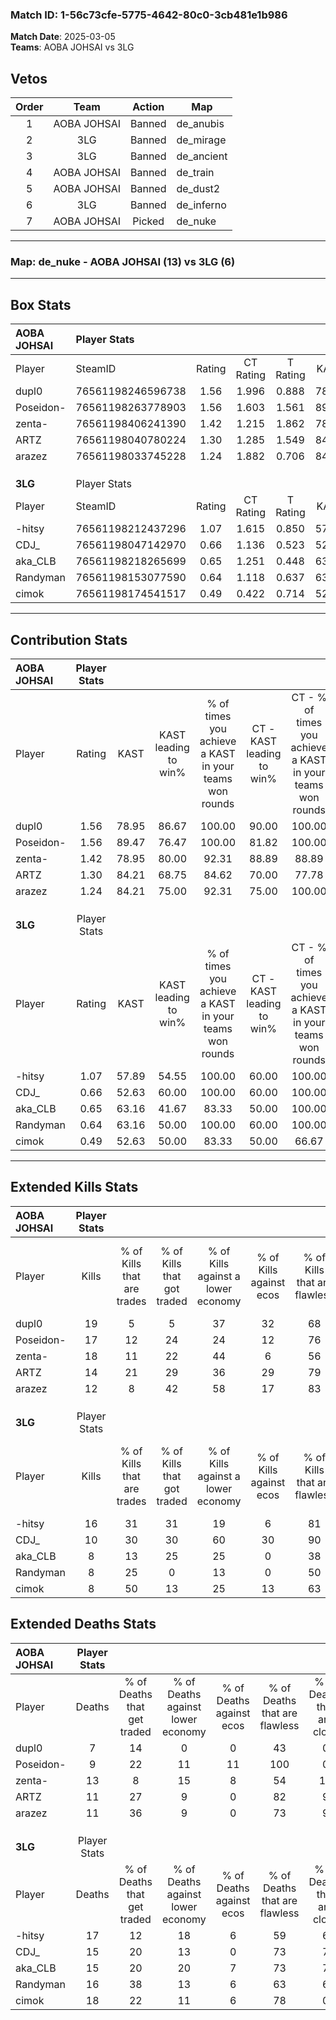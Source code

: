 ### Match ID: 1-56c73cfe-5775-4642-80c0-3cb481e1b986  
**Match Date**: 2025-03-05  
**Teams**: AOBA JOHSAI vs 3LG  

## Vetos  

| Order | Team | Action | Map |
| :---: | :--: | :----: | --- |
| 1 | AOBA JOHSAI | Banned | de_anubis |
| 2 | 3LG | Banned | de_mirage |
| 3 | 3LG | Banned | de_ancient |
| 4 | AOBA JOHSAI | Banned | de_train |
| 5 | AOBA JOHSAI | Banned | de_dust2 |
| 6 | 3LG | Banned | de_inferno |
| 7 | AOBA JOHSAI | Picked | de_nuke |

---  

### **Map**: de_nuke - AOBA JOHSAI (13) vs 3LG (6)  
---  

## Box Stats  

| **AOBA JOHSAI** | Player Stats      |        |           |          |       |      |       |         |        |      |     |
| :- | :- | :-: | :-: | :-: | :-: | :-: | :-: | :-: | :-: | :-: | :-: |
| Player          | SteamID           | Rating | CT Rating | T Rating | KAST  | ADR  | Kills | Assists | Deaths | K/D  | HS% |
| dupl0           | 76561198246596738 |  1.56  |   1.996   |  0.888   | 78.95 | 77.7 |  19   |    1    |   7    | 2.71 | 21  |
| Poseidon-       | 76561198263778903 |  1.56  |   1.603   |  1.561   | 89.47 | 86.4 |  17   |    9    |   9    | 1.89 | 76  |
| zenta-          | 76561198406241390 |  1.42  |   1.215   |  1.862   | 78.95 | 97.1 |  18   |    4    |   13   | 1.38 | 61  |
| ARTZ            | 76561198040780224 |  1.30  |   1.285   |  1.549   | 84.21 | 81.8 |  14   |    6    |   11   | 1.27 | 28  |
| arazez          | 76561198033745228 |  1.24  |   1.882   |  0.706   | 84.21 | 90.3 |  12   |    7    |   11   | 1.09 | 58  |
|                 |                   |        |           |          |       |      |       |         |        |      |     |
|                 |                   |        |           |          |       |      |       |         |        |      |     |
|                 |                   |        |           |          |       |      |       |         |        |      |     |
| **3LG**         | Player Stats      |        |           |          |       |      |       |         |        |      |     |
| Player          | SteamID           | Rating | CT Rating | T Rating | KAST  | ADR  | Kills | Assists | Deaths | K/D  | HS% |
| -hitsy          | 76561198212437296 |  1.07  |   1.615   |  0.850   | 57.89 | 99.6 |  16   |    4    |   17   | 0.94 | 43  |
| CDJ_            | 76561198047142970 |  0.66  |   1.136   |  0.523   | 52.63 | 56.1 |  10   |    1    |   15   | 0.67 | 50  |
| aka_CLB         | 76561198218265699 |  0.65  |   1.251   |  0.448   | 63.16 | 51.8 |   8   |    3    |   15   | 0.53 | 75  |
| Randyman        | 76561198153077590 |  0.64  |   1.118   |  0.637   | 63.16 | 56.1 |   8   |    5    |   16   | 0.50 | 37  |
| cimok           | 76561198174541517 |  0.49  |   0.422   |  0.714   | 52.63 | 54.1 |   8   |    3    |   18   | 0.44 | 75  |
---  

## Contribution Stats  

| **AOBA JOHSAI** | Player Stats |       |                      |                                                        |                           |                                                             |                          |                                                            |
| :- | :-: | :-: | :-: | :-: | :-: | :-: | :-: | :-: |
| Player          |    Rating    | KAST  | KAST leading to win% | % of times you achieve a KAST in your teams won rounds | CT - KAST leading to win% | CT - % of times you achieve a KAST in your teams won rounds | T - KAST leading to win% | T - % of times you achieve a KAST in your teams won rounds |
| dupl0           |     1.56     | 78.95 |        86.67         |                         100.00                         |           90.00           |                           100.00                            |          80.00           |                           100.00                           |
| Poseidon-       |     1.56     | 89.47 |        76.47         |                         100.00                         |           81.82           |                           100.00                            |          66.67           |                           100.00                           |
| zenta-          |     1.42     | 78.95 |        80.00         |                         92.31                          |           88.89           |                            88.89                            |          66.67           |                           100.00                           |
| ARTZ            |     1.30     | 84.21 |        68.75         |                         84.62                          |           70.00           |                            77.78                            |          66.67           |                           100.00                           |
| arazez          |     1.24     | 84.21 |        75.00         |                         92.31                          |           75.00           |                           100.00                            |          75.00           |                           75.00                            |
|                 |              |       |                      |                                                        |                           |                                                             |                          |                                                            |
|                 |              |       |                      |                                                        |                           |                                                             |                          |                                                            |
|                 |              |       |                      |                                                        |                           |                                                             |                          |                                                            |
| **3LG**         | Player Stats |       |                      |                                                        |                           |                                                             |                          |                                                            |
| Player          |    Rating    | KAST  | KAST leading to win% | % of times you achieve a KAST in your teams won rounds | CT - KAST leading to win% | CT - % of times you achieve a KAST in your teams won rounds | T - KAST leading to win% | T - % of times you achieve a KAST in your teams won rounds |
| -hitsy          |     1.07     | 57.89 |        54.55         |                         100.00                         |           60.00           |                           100.00                            |          50.00           |                           100.00                           |
| CDJ_            |     0.66     | 52.63 |        60.00         |                         100.00                         |           60.00           |                           100.00                            |          60.00           |                           100.00                           |
| aka_CLB         |     0.65     | 63.16 |        41.67         |                         83.33                          |           50.00           |                           100.00                            |          33.33           |                           66.67                            |
| Randyman        |     0.64     | 63.16 |        50.00         |                         100.00                         |           60.00           |                           100.00                            |          42.86           |                           100.00                           |
| cimok           |     0.49     | 52.63 |        50.00         |                         83.33                          |           50.00           |                            66.67                            |          50.00           |                           100.00                           |
---  

## Extended Kills Stats  

| **AOBA JOHSAI** | Player Stats |                            |                            |                                    |                         |                              |                                 |                                       |                    |           |
| :- | :-: | :-: | :-: | :-: | :-: | :-: | :-: | :-: | :-: | :-: |
| Player          |    Kills     | % of Kills that are trades | % of Kills that got traded | % of Kills against a lower economy | % of Kills against ecos | % of Kills that are flawless | % of Kills that are close duels | % of Kills that are assisted by flash | Pistol Round Kills | AWP Kills |
| dupl0           |      19      |             5              |             5              |                 37                 |           32            |              68              |               11                |                   0                   |         2          |     0     |
| Poseidon-       |      17      |             12             |             24             |                 24                 |           12            |              76              |                6                |                   0                   |         3          |     0     |
| zenta-          |      18      |             11             |             22             |                 44                 |            6            |              56              |                0                |                  11                   |         1          |     0     |
| ARTZ            |      14      |             21             |             29             |                 36                 |           29            |              79              |                7                |                   0                   |         0          |     0     |
| arazez          |      12      |             8              |             42             |                 58                 |           17            |              83              |                0                |                   0                   |         0          |     5     |
|                 |              |                            |                            |                                    |                         |                              |                                 |                                       |                    |           |
|                 |              |                            |                            |                                    |                         |                              |                                 |                                       |                    |           |
|                 |              |                            |                            |                                    |                         |                              |                                 |                                       |                    |           |
| **3LG**         | Player Stats |                            |                            |                                    |                         |                              |                                 |                                       |                    |           |
| Player          |    Kills     | % of Kills that are trades | % of Kills that got traded | % of Kills against a lower economy | % of Kills against ecos | % of Kills that are flawless | % of Kills that are close duels | % of Kills that are assisted by flash | Pistol Round Kills | AWP Kills |
| -hitsy          |      16      |             31             |             31             |                 19                 |            6            |              81              |                6                |                   0                   |         3          |     0     |
| CDJ_            |      10      |             30             |             30             |                 60                 |           30            |              90              |                0                |                   0                   |         0          |     0     |
| aka_CLB         |      8       |             13             |             25             |                 25                 |            0            |              38              |               13                |                  13                   |         1          |     0     |
| Randyman        |      8       |             25             |             0              |                 13                 |            0            |              50              |               25                |                   0                   |         1          |     0     |
| cimok           |      8       |             50             |             13             |                 25                 |           13            |              63              |                0                |                   0                   |         0          |     0     |
## Extended Deaths Stats  

| **AOBA JOHSAI** | Player Stats |                             |                                   |                          |                               |                            |                           |               |
| :- | :-: | :-: | :-: | :-: | :-: | :-: | :-: | :-: |
| Player          |    Deaths    | % of Deaths that get traded | % of Deaths against lower economy | % of Deaths against ecos | % of Deaths that are flawless | % of Deaths that are close | % of Deaths while blinded | Deaths to AWP |
| dupl0           |      7       |             14              |                 0                 |            0             |              43               |             0              |            14             |       0       |
| Poseidon-       |      9       |             22              |                11                 |            11            |              100              |             0              |             0             |       0       |
| zenta-          |      13      |              8              |                15                 |            8             |              54               |             15             |             0             |       0       |
| ARTZ            |      11      |             27              |                 9                 |            0             |              82               |             9              |             0             |       0       |
| arazez          |      11      |             36              |                 9                 |            0             |              73               |             9              |             0             |       0       |
|                 |              |                             |                                   |                          |                               |                            |                           |               |
|                 |              |                             |                                   |                          |                               |                            |                           |               |
|                 |              |                             |                                   |                          |                               |                            |                           |               |
| **3LG**         | Player Stats |                             |                                   |                          |                               |                            |                           |               |
| Player          |    Deaths    | % of Deaths that get traded | % of Deaths against lower economy | % of Deaths against ecos | % of Deaths that are flawless | % of Deaths that are close | % of Deaths while blinded | Deaths to AWP |
| -hitsy          |      17      |             12              |                18                 |            6             |              59               |             6              |             6             |       1       |
| CDJ_            |      15      |             20              |                13                 |            0             |              73               |             7              |             0             |       1       |
| aka_CLB         |      15      |             20              |                20                 |            7             |              73               |             7              |             0             |       2       |
| Randyman        |      16      |             38              |                13                 |            6             |              63               |             6              |             0             |       0       |
| cimok           |      18      |             22              |                11                 |            6             |              78               |             0              |             6             |       1       |
